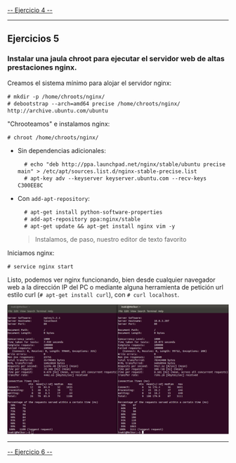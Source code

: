 [-- Ejercicio 4 --](./ejercicio04.md)

--------------------


## Ejercicios 5

### Instalar una jaula chroot para ejecutar el servidor web de altas prestaciones nginx.

Creamos el sistema mínimo para alojar el servidor nginx:

    # mkdir -p /home/chroots/nginx/
    # debootstrap --arch=amd64 precise /home/chroots/nginx/ http://archive.ubuntu.com/ubuntu


"Chrooteamos" e instalamos nginx:

    # chroot /home/chroots/nginx/


* Sin dependencias adicionales:

        # echo "deb http://ppa.launchpad.net/nginx/stable/ubuntu precise main" > /etc/apt/sources.list.d/nginx-stable-precise.list
        # apt-key adv --keyserver keyserver.ubuntu.com --recv-keys C300EE8C

* Con `add-apt-repository`:

        # apt-get install python-software-properties
        # add-apt-repository ppa:nginx/stable
        # apt-get update && apt-get install nginx vim -y

    > Instalamos, de paso, nuestro editor de texto favorito


Iniciamos nginx:

    # service nginx start


Listo, podemos ver nginx funcionando, bien desde cualquier navegador web a la dirección IP del PC o mediante alguna herramienta de petición url estilo curl (`# apt-get install curl`), con `# curl localhost`.

![](./images/comp_nginx.png "Nginx en chroot vs Nginx en sistema anfitrión")


--------------------

[-- Ejercicio 6 --](./ejercicio06.md)

